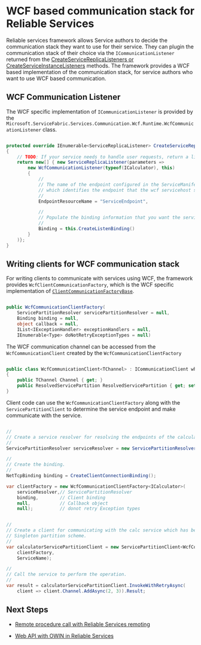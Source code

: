 <properties
   pageTitle="Reliable Services WCF communication stack | Microsoft Azure"
   description="The built-in WCF communication stack in Services Fabric provides client-service WCF communication for Reliable Services."
   services="service-fabric"
   documentationCenter=".net"
   authors="BharatNarasimman"
   manager="timlt"
   editor="vturecek"/>

<tags
   ms.service="service-fabric"
   ms.devlang="dotnet"
   ms.topic="article"
   ms.tgt_pltfrm="na"
   ms.workload="required"
   ms.date="11/17/2015"
   ms.author="bharatn@microsoft.com"/>

# WCF based communication stack for Reliable Services
Reliable services framework allows Service authors to decide the communication stack they want to use for their service. They can plugin the communication stack of their choice via the `ICommunicationListener` returned from the [CreateServiceReplicaListeners or CreateServiceInstanceListeners](service-fabric-reliable-service-communication.md) methods. The framework provides a WCF based implementation of the communication stack, for service authors who want to use WCF based communication.

## WCF Communication Listener
The WCF specific implementation of `ICommunicationListener` is provided by the `Microsoft.ServiceFabric.Services.Communication.Wcf.Runtime.WcfCommunicationListener` class.

```csharp

protected override IEnumerable<ServiceReplicaListener> CreateServiceReplicaListeners()
{
    // TODO: If your service needs to handle user requests, return a list of ServiceReplicaListeners here.
    return new[] { new ServiceReplicaListener(parameters =>
        new WcfCommunicationListener(typeof(ICalculator), this)
        {
            //
            // The name of the endpoint configured in the ServiceManifest under the Endpoints section
            // which identifies the endpoint that the wcf servicehost should listen on.
            //
            EndpointResourceName = "ServiceEndpoint",

            //
            // Populate the binding information that you want the service to use.
            //
            Binding = this.CreateListenBinding()
        }
    )};
}

```

## Writing clients for WCF communication stack
For writing clients to communicate with services using WCF, the framework provides `WcfClientCommunicationFactory`, which is the WCF specific implementation of [`ClientCommunicationFactoryBase`](service-fabric-reliable-service-communication.md).

```csharp

public WcfCommunicationClientFactory(
    ServicePartitionResolver servicePartitionResolver = null,
    Binding binding = null,
    object callback = null,
    IList<IExceptionHandler> exceptionHandlers = null,
    IEnumerable<Type> doNotRetryExceptionTypes = null)

```

The WCF communication channel can be accessed from the `WcfCommunicationClient` created by the `WcfCommunicationClientFactory`

```csharp

public class WcfCommunicationClient<TChannel> : ICommunicationClient where TChannel : class
{
    public TChannel Channel { get; }
    public ResolvedServicePartition ResolvedServicePartition { get; set; }
}

```

Client code can use the `WcfCommunicationClientFactory` along with the `ServicePartitionClient` to determine the service endpoint and make communicate with the service.

```csharp

//
// Create a service resolver for resolving the endpoints of the calculator service.
//
ServicePartitionResolver serviceResolver = new ServicePartitionResolver(() => new FabricClient());

//
// Create the binding.
//
NetTcpBinding binding = CreateClientConnectionBinding();

var clientFactory = new WcfCommunicationClientFactory<ICalculator>(
    serviceResolver,// ServicePartitionResolver
    binding,        // Client binding
    null,           // Callback object
    null);          // donot retry Exception types


//
// Create a client for communicating with the calc service which has been created with
// Singleton partition scheme.
//
var calculatorServicePartitionClient = new ServicePartitionClient<WcfCommunicationClient<ICalculator>>(
    clientFactory,
    ServiceName);

//
// Call the service to perform the operation.
//
var result = calculatorServicePartitionClient.InvokeWithRetryAsync(
    client => client.Channel.AddAsync(2, 3)).Result;

```
 
## Next Steps
* [Remote procedure call with Reliable Services remoting](service-fabric-reliable-services-communication-remoting.md)

* [Web API with OWIN in Reliable Services](service-fabric-reliable-services-communication-webapi.md)

